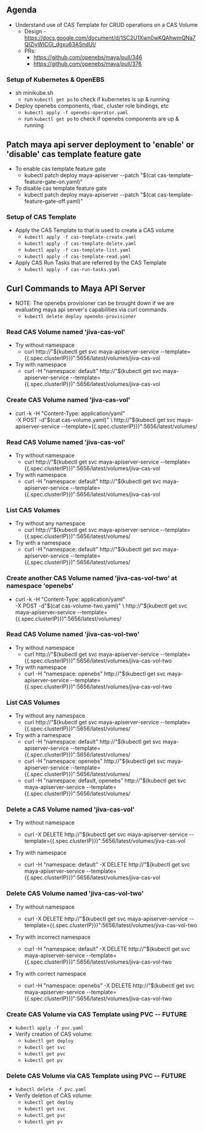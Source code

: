 ## Agenda

- Understand use of CAS Template for CRUD operations on a CAS Volume
  - Design - https://docs.google.com/document/d/1SC2U1Xwn0wKQAhwmQNa7QIZjyWICGl_dgxu63ASndUI/
  - PRs:
    - https://github.com/openebs/maya/pull/346
    - https://github.com/openebs/maya/pull/376

### Setup of Kubernetes & OpenEBS
- sh minikube.sh
  - run `kubectl get po` to check if kubernetes is up & running
- Deploy openebs components, rbac, cluster role bindings, etc
  - `kubectl apply -f openebs-operator.yaml`
  - run `kubectl get po` to check if openebs components are up & running

## Patch maya api server deployment to 'enable' or 'disable' cas template feature gate
- To enable cas template feature gate
  - kubectl patch deploy maya-apiserver --patch "$(cat cas-template-feature-gate-on.yaml)"
- To disable cas template feature gate
  - kubectl patch deploy maya-apiserver --patch "$(cat cas-template-feature-gate-off.yaml)"

### Setup of CAS Template
- Apply the CAS Template to that is used to create a CAS volume
  - `kubectl apply -f cas-template-create.yaml`
  - `kubectl apply -f cas-template-delete.yaml`
  - `kubectl apply -f cas-template-list.yaml`
  - `kubectl apply -f cas-template-read.yaml`
- Apply CAS Run Tasks that are referred by the CAS Template
  - `kubectl apply -f cas-run-tasks.yaml`

## Curl Commands to Maya API Server
- NOTE: The openebs provisioner can be brought down if we are evaluating maya api server's capabilities via curl commands.
  - `kubectl delete deploy openebs-provisioner`

### Read CAS Volume named 'jiva-cas-vol'
- Try without namespace
  - curl http://"$(kubectl get svc maya-apiserver-service --template={{.spec.clusterIP}})":5656/latest/volumes/jiva-cas-vol
- Try with namespace
  - curl -H "namespace: default" http://"$(kubectl get svc maya-apiserver-service --template={{.spec.clusterIP}})":5656/latest/volumes/jiva-cas-vol

### Create CAS Volume named 'jiva-cas-vol'
- curl -k -H "Content-Type: application/yaml" \
  -X POST -d"$(cat cas-volume.yaml)" \
  http://"$(kubectl get svc maya-apiserver-service --template={{.spec.clusterIP}})":5656/latest/volumes/

### Read CAS Volume named 'jiva-cas-vol'
- Try without namespace
  - curl http://"$(kubectl get svc maya-apiserver-service --template={{.spec.clusterIP}})":5656/latest/volumes/jiva-cas-vol
- Try with namespace
  - curl -H "namespace: default" http://"$(kubectl get svc maya-apiserver-service --template={{.spec.clusterIP}})":5656/latest/volumes/jiva-cas-vol

### List CAS Volumes
- Try without any namespace
  - curl http://"$(kubectl get svc maya-apiserver-service --template={{.spec.clusterIP}})":5656/latest/volumes/
- Try with a namespace
  - curl -H "namespace: default" http://"$(kubectl get svc maya-apiserver-service --template={{.spec.clusterIP}})":5656/latest/volumes/

### Create another CAS Volume named 'jiva-cas-vol-two' at namespace 'openebs'
- curl -k -H "Content-Type: application/yaml" \
  -X POST -d"$(cat cas-volume-two.yaml)" \
  http://"$(kubectl get svc maya-apiserver-service --template={{.spec.clusterIP}})":5656/latest/volumes/

### Read CAS Volume named 'jiva-cas-vol-two'
- Try without namespace
  - curl http://"$(kubectl get svc maya-apiserver-service --template={{.spec.clusterIP}})":5656/latest/volumes/jiva-cas-vol-two
- Try with namespace
  - curl -H "namespace: openebs" http://"$(kubectl get svc maya-apiserver-service --template={{.spec.clusterIP}})":5656/latest/volumes/jiva-cas-vol-two

### List CAS Volumes
- Try without any namespace
  - curl http://"$(kubectl get svc maya-apiserver-service --template={{.spec.clusterIP}})":5656/latest/volumes/
- Try with a namespace
  - curl -H "namespace: default" http://"$(kubectl get svc maya-apiserver-service --template={{.spec.clusterIP}})":5656/latest/volumes/
  - curl -H "namespace: openebs" http://"$(kubectl get svc maya-apiserver-service --template={{.spec.clusterIP}})":5656/latest/volumes/
  - curl -H "namespace: default, openebs" http://"$(kubectl get svc maya-apiserver-service --template={{.spec.clusterIP}})":5656/latest/volumes/

### Delete a CAS Volume named 'jiva-cas-vol'
- Try without namespace
  - curl -X DELETE http://"$(kubectl get svc maya-apiserver-service --template={{.spec.clusterIP}})":5656/latest/volumes/jiva-cas-vol

- Try with namespace
  - curl -H "namespace: default" -X DELETE http://"$(kubectl get svc maya-apiserver-service --template={{.spec.clusterIP}})":5656/latest/volumes/jiva-cas-vol

### Delete CAS Volume named 'jiva-cas-vol-two'
- Try without namespace
  - curl -X DELETE http://"$(kubectl get svc maya-apiserver-service --template={{.spec.clusterIP}})":5656/latest/volumes/jiva-cas-vol-two

- Try with incorrect namespace
  - curl -H "namespace: default" -X DELETE http://"$(kubectl get svc maya-apiserver-service --template={{.spec.clusterIP}})":5656/latest/volumes/jiva-cas-vol-two

- Try with correct namespace
  - curl -H "namespace: openebs" -X DELETE http://"$(kubectl get svc maya-apiserver-service --template={{.spec.clusterIP}})":5656/latest/volumes/jiva-cas-vol-two

### Create CAS Volume via CAS Template using PVC -- FUTURE
- `kubectl apply -f pvc.yaml`
- Verify creation of CAS volume:
  - `kubectl get deploy`
  - `kubectl get svc`
  - `kubectl get pvc`
  - `kubectl get pv`

### Delete CAS Volume via CAS Template using PVC -- FUTURE
- `kubectl delete -f pvc.yaml`
- Verify deletion of CAS volume:
  - `kubectl get deploy`
  - `kubectl get svc`
  - `kubectl get pvc`
  - `kubectl get pv`
